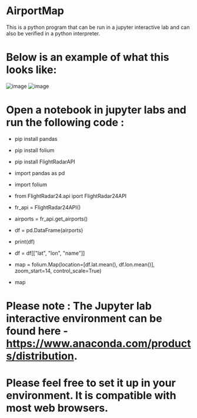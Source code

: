 # AirportMap
This is a python program that can be run in a jupyter interactive lab and can also be verified in a python interpreter.

# Below is an example of what this looks like:

![image](https://user-images.githubusercontent.com/101802030/183252346-dd73c805-b1ed-4cde-9514-3dadcbc2984e.png)
![image](https://user-images.githubusercontent.com/101802030/183252293-65eb58e7-ffad-4283-b88e-ed42e9c6c3ab.png)

# Open a notebook in jupyter labs and run the following code :

- pip install pandas
- pip install folium
- pip install FlightRadarAPI

- import pandas as pd
- import folium
- from FlightRadar24.api iport FlightRadar24API

- fr_api = FlightRadar24API()
- airports = fr_api.get_airports()
- df = pd.DataFrame(airports)
- print(df)

- df = df[["lat", "lon", "name"]]
- map = folium.Map(location=[df.lat.mean(), df.lon.mean()], zoom_start=14, control_scale=True)
- map

# Please note : The Jupyter lab interactive environment can be found here - https://www.anaconda.com/products/distribution.
# Please feel free to set it up in your environment. It is compatible with most web browsers.
